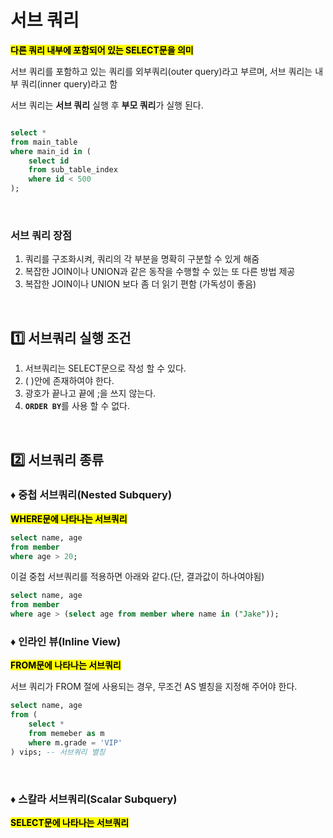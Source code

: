 # 서브 쿼리
<mark>**다른 쿼리 내부에 포함되어 있는 SELECT문을 의미**</mark>

서브 쿼리를 포함하고 있는 쿼리를 외부쿼리(outer query)라고 부르며, 서브 쿼리는 내부 쿼리(inner query)라고 함

서브 쿼리는 **서브 쿼리** 실행 후 **부모 쿼리**가 실행 된다.

```sql

select *
from main_table
where main_id in (
    select id
    from sub_table_index
    where id < 500
);

```

</br>

### 서브 쿼리 장점
1. 쿼리를 구조화시켜, 쿼리의 각 부분을 명확히 구분할 수 있게 해줌
2. 복잡한 JOIN이나 UNION과 같은 동작을 수행할 수 있는 또 다른 방법 제공
3. 복잡한 JOIN이나 UNION 보다 좀 더 읽기 편함 (가독성이 좋음)

</br>


## 1️⃣ 서브쿼리 실행 조건
1. 서브쿼리는 SELECT문으로 작성 할 수 있다.
2. ( )안에 존재하여야 한다.
3. 광호가 끝나고 끝에 ;을 쓰지 않는다.
4. <code>**ORDER BY**</code>를 사용 할 수 없다.

</br>

## 2️⃣ 서브쿼리 종류

### ♦️ 중첩 서브쿼리(Nested Subquery)
<mark>**WHERE문에 나타나는 서브쿼리**</mark>

```sql
select name, age 
from member
where age > 20;
```
이걸 중첩 서브쿼리를 적용하면 아래와 같다.(단, 결과값이 하나여야됨)

```sql
select name, age
from member
where age > (select age from member where name in ("Jake"));

```

### ♦️ 인라인 뷰(Inline View)
<mark>**FROM문에 나타나는 서브쿼리**</mark></br>

서브 쿼리가 FROM 절에 사용되는 경우, 무조건 AS 별칭을 지정해 주어야 한다.

```sql
select name, age
from (
    select *
    from memeber as m 
    where m.grade = 'VIP' 
) vips; -- 서브쿼리 별칭 

```

</br>

### ♦️ 스칼라 서브쿼리(Scalar Subquery)
<mark>**SELECT문에 나타나는 서브쿼리**</mark>


```sql


```

</br>

